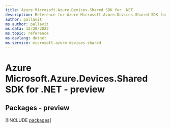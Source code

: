 ```yaml
---
title: Azure Microsoft.Azure.Devices.Shared SDK for .NET
description: Reference for Azure Microsoft.Azure.Devices.Shared SDK for .NET
author: pallavit
ms.author: pallavit
ms.data: 12/20/2022
ms.topic: reference
ms.devlang: dotnet
ms.service: microsoft.azure.devices.shared
---
```

# Azure Microsoft.Azure.Devices.Shared SDK for .NET - preview
## Packages - preview
[!INCLUDE [packages](microsoft.azure.devices.shared-index.md)]